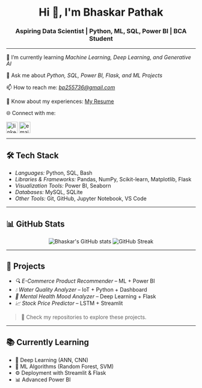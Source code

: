 <h1 align="center">Hi 👋, I'm Bhaskar Pathak</h1>
<h3 align="center">Aspiring Data Scientist | Python, ML, SQL, Power BI | BCA Student</h3>

---

🌱 I’m currently learning *Machine Learning, Deep Learning, and Generative AI*

💬 Ask me about *Python, SQL, Power BI, Flask, and ML Projects*

📫 How to reach me: *bp255736@gmail.com*

📄 Know about my experiences: [My Resume](#) <!-- (Replace # with Google Drive or LinkedIn link) -->

🌐 Connect with me:
<p align="left">
  <a href="https://www.linkedin.com/in/YOUR-LINK" target="blank"><img align="center" src="https://cdn.jsdelivr.net/gh/devicons/devicon/icons/linkedin/linkedin-original.svg" alt="linkedin" height="30" width="30" /></a>
  <a href="mailto:bp255736@gmail.com"><img align="center" src="https://cdn-icons-png.flaticon.com/512/732/732200.png" alt="email" height="30" width="30" /></a>
</p>

---

## 🛠️ Tech Stack

- *Languages:* Python, SQL, Bash
- *Libraries & Frameworks:* Pandas, NumPy, Scikit-learn, Matplotlib, Flask
- *Visualization Tools:* Power BI, Seaborn
- *Databases:* MySQL, SQLite
- *Other Tools:* Git, GitHub, Jupyter Notebook, VS Code

---

## 📊 GitHub Stats

<p align="center">
  <img src="https://github-readme-stats.vercel.app/api?username=bhaskarpathak&show_icons=true&theme=radical" alt="Bhaskar's GitHub stats" />
  <img src="https://github-readme-streak-stats.herokuapp.com/?user=bhaskarpathak&theme=radical" alt="GitHub Streak" />
</p>

---

## 💼 Projects

- *🔍 E-Commerce Product Recommender* – ML + Power BI  
- *💧 Water Quality Analyzer* – IoT + Python + Dashboard  
- *🧠 Mental Health Mood Analyzer* – Deep Learning + Flask  
- *📈 Stock Price Predictor* – LSTM + Streamlit  

> 📌 Check my repositories to explore these projects.

---

## 📚 Currently Learning

- 🧠 Deep Learning (ANN, CNN)
- 🤖 ML Algorithms (Random Forest, SVM)
- ⚙️ Deployment with Streamlit & Flask
- 📊 Advanced Power BI




